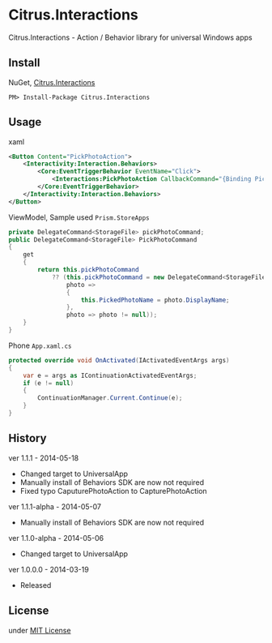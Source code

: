 Citrus.Interactions
===================
Citrus.Interactions - Action / Behavior library for universal Windows apps

Install
-------
NuGet, [Citrus.Interactions](https://www.nuget.org/packages/Citrus.Interactions/)  
```
PM> Install-Package Citrus.Interactions
```

Usage
------
xaml
```xml
<Button Content="PickPhotoAction">
    <Interactivity:Interaction.Behaviors>
        <Core:EventTriggerBehavior EventName="Click">
            <Interactions:PickPhotoAction CallbackCommand="{Binding PickPhotoCommand}" />
        </Core:EventTriggerBehavior>
    </Interactivity:Interaction.Behaviors>
</Button>
```

ViewModel, Sample used `Prism.StoreApps`
```csharp
private DelegateCommand<StorageFile> pickPhotoCommand;
public DelegateCommand<StorageFile> PickPhotoCommand
{
    get
    {
        return this.pickPhotoCommand
            ?? (this.pickPhotoCommand = new DelegateCommand<StorageFile>(
                photo =>
                {
                    this.PickedPhotoName = photo.DisplayName;
                },
                photo => photo != null));
    }
}
```

Phone `App.xaml.cs`
```csharp
protected override void OnActivated(IActivatedEventArgs args)
{
    var e = args as IContinuationActivatedEventArgs;
    if (e != null)
    {
        ContinuationManager.Current.Continue(e);
    }
}
```

History
-------
ver 1.1.1 - 2014-05-18
* Changed target to UniversalApp
* Manually install of Behaviors SDK are now not required
* Fixed typo CaputurePhotoAction to CapturePhotoAction

ver 1.1.1-alpha - 2014-05-07
* Manually install of Behaviors SDK are now not required

ver 1.1.0-alpha - 2014-05-06
* Changed target to UniversalApp

ver 1.0.0.0 - 2014-03-19
* Released

License
-------
under [MIT License](http://opensource.org/licenses/MIT)
